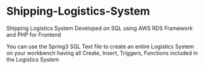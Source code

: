 # Shipping-Logistics-System
Shipping Logistics System Developed on SQL using AWS RDS Framework and PHP for Frontend

You can use the Spring3 SQL Text file to create an entire Logistics System on your workbench having all Create, Insert, Triggers, Functions included in the Logistics System

